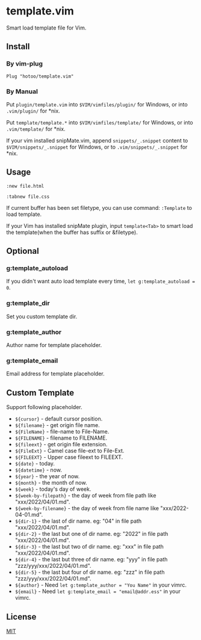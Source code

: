 # template.vim

Smart load template file for Vim.

## Install

### By vim-plug

```viml
Plug "hotoo/template.vim"
```

### By Manual

Put `plugin/template.vim` into `$VIM/vimfiles/plugin/` for Windows,
or into `.vim/plugin/` for *nix.

Put `template/template.*` into `$VIM/vimfiles/template/` for Windows,
or into `.vim/template/` for *nix.

If your vim installed snipMate.vim, append `snippets/_.snippet` content
to `$VIM/snippets/_.snippet` for Windows,
or to `.vim/snippets/_.snippet` for *nix.

## Usage

`:new file.html`

`:tabnew file.css`

If current buffer has been set filetype, you can use command: `:Template` to
load template.

If your Vim has installed snipMate plugin, input `template<Tab>` to smart load
the template(when the buffer has suffix or &filetype).

## Optional

### g:template_autoload

If you didn't want auto load template every time, `let g:template_autoload = 0`.

### g:template_dir

Set you custom template dir.

### g:template_author

Author name for template placeholder.

### g:template_email

Email address for template placeholder.

## Custom Template

Support following placeholder.

- `${cursor}` - default cursor position.
- `${filename}` - get origin file name.
- `${FileName}` - file-name to File-Name.
- `${FILENAME}` - filename to FILENAME.
- `${fileext}` - get origin file extension.
- `${FileExt}` - Camel case file-ext to File-Ext.
- `${FILEEXT}` - Upper case fileext to FILEEXT.
- `${date}` - today.
- `${datetime}` - now.
- `${year}` - the year of now.
- `${month}` - the month of now.
- `${week}` - today's day of week.
- `${week-by-filepath}` - the day of week from file path like "xxx/2022/04/01.md".
- `${week-by-filename}` - the day of week from file name like "xxx/2022-04-01.md".
- `${dir-1}` - the last of dir name. eg: "04" in file path "xxx/2022/04/01.md".
- `${dir-2}` - the last but one of dir name. eg: "2022" in file path "xxx/2022/04/01.md".
- `${dir-3}` - the last but two of dir name. eg: "xxx" in file path "xxx/2022/04/01.md".
- `${dir-4}` - the last but three of dir name. eg: "yyy" in file path "zzz/yyy/xxx/2022/04/01.md".
- `${dir-5}` - the last but four of dir name. eg: "zzz" in file path "zzz/yyy/xxx/2022/04/01.md".
- `${author}` - Need `let g:template_author = "You Name"` in your vimrc.
- `${email}` - Need `let g:template_email = "email@addr.ess"` in your vimrc.

## License

[MIT](https://hotoo.mit-license.org/)
